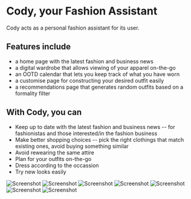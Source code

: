 # Cody, your Fashion Assistant
Cody acts as a personal fashion assistant for its user.

## Features include
- a home page with the latest fashion and business news
- a digital wardrobe that allows viewing of your apparel on-the-go 
- an OOTD calendar that lets you keep track of what you have worn
- a customise page for constructing your desired outfit easily 
- a recommendations page that generates random outfits based on a formality filter

## With Cody, you can
- Keep up to date with the latest fashion and business news -- for fashionistas and those interested/in the fashion business
- Make better shopping choices -- pick the right clothings that match existing ones, avoid buying something similar
- Avoid rewearing the same attire
- Plan for your outfits on-the-go
- Dress according to the occassion
- Try new looks easily

![Screenshot](/screenshots/Screenshot01.jpg)
![Screenshot](/screenshots/Screenshot02.jpg)
![Screenshot](/screenshots/Screenshot03.jpg)
![Screenshot](/screenshots/Screenshot04.jpg)
![Screenshot](/screenshots/Screenshot05.jpg)
![Screenshot](/screenshots/Screenshot06.jpg)
![Screenshot](/screenshots/Screenshot07.jpg)